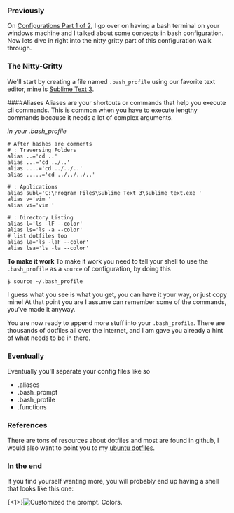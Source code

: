 ### Previously
On [Configurations Part 1 of 2](my-devt-workflow-part-3-configurations), I go over on having a bash terminal on your windows machine and I talked about some concepts in bash configuration. Now lets dive in right into the nitty gritty part of this configuration walk through.

### The Nitty-Gritty
We'll start by creating a file named `.bash_profile` using our favorite text editor, mine is [Sublime Text 3](http://sublimetext.com/3).

####Aliases
Aliases are your shortcuts or commands that help you execute cli commands. This is common when you have to execute lengthy commands because it needs a lot of complex arguments.

*in your .bash_profile*

    # After hashes are comments
    # : Traversing Folders
    alias ..='cd ..'
    alias ...='cd ../..'
    alias ....='cd ../../..'
    alias .....='cd ../../../..'
    
    # : Applications
    alias subl='C:\Program Files\Sublime Text 3\sublime_text.exe '
    alias v='vim '
    alias vi='vim '
    
    # : Directory Listing
    alias l='ls -lF --color'
    alias ls='ls -a --color'
    # list dotfiles too
    alias la='ls -laF --color'
    alias lsa='ls -la --color'

**To make it work**
To make it work you need to tell your shell to use the `.bash_profile` as a `source` of configuration, by doing this

    $ source ~/.bash_profile


I guess what you see is what you get, you can have it your way, or just copy mine! At that point you are I assume can remember some of the commands, you've made it anyway.

You are now ready to append more stuff into your `.bash_profile`. There are thousands of dotfiles all over the internet, and I am gave you already a hint of what needs to be in there.

### Eventually
Eventually you'll separate your config files like so

* .aliases
* .bash_prompt
* .bash_profile
* .functions

### References
There are tons of resources about dotfiles and most are found in github, I would also want to point you to my [ubuntu dotfiles](https://github.com/joeyhipolito/dotfiles).

### In the end
If you find yourself wanting more, you will probably end up having a shell that looks like this one:

{<1>}![Customized the prompt. Colors.](/content/images/2014/Mar/custom_prompt_shell_JPG.jpg)